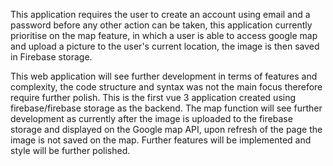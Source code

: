 This application requires the user to create an account using email and a password before any other action can be taken, this application currently prioritise on the map feature, in which a user is able to access google map and upload a picture to the user's current location, the image is then saved in Firebase storage.

This web application will see further development in terms of features and complexity, the code structure and syntax was not the main focus therefore require further polish. This is the first vue 3 application created using firebase/firebase storage as the backend.
The map function will see further development as currently after the image is uploaded to the firebase storage and displayed on the Google map API, upon refresh of the page the image is not saved on the map.
Further features will be implemented and style will be further polished.
